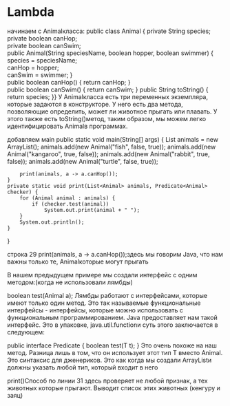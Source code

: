 # Lambda

начинаем с Animalкласса:
public class Animal { 
 private String species;
  private boolean canHop;  
private boolean canSwim;  
public Animal(String speciesName, boolean hopper, boolean swimmer) {   
 species = speciesName;   
 canHop = hopper;    
canSwim = swimmer; 
 }  
 public boolean canHop() { return canHop; }   
public boolean canSwim() { return canSwim; }
   public String toString() { return species; 
}}
У Animalкласса есть три переменных экземпляра, которые задаются в конструкторе. У него есть два метода, позволяющие определить, может ли животное прыгать или плавать.
У этого также есть toString()метод, таким образом, мы можем легко идентифицировать Animalв программах.

добавляем маin
public static void main(String[] args) {
        List<Animal> animals = new ArrayList<Animal>();
            animals.add(new Animal("fish", false, true));
             animals.add(new Animal("kangaroo", true, false));
             animals.add(new Animal("rabbit", true, false));
            animals.add(new Animal("turtle", false, true));


        print(animals, a -> a.canHop());
    }
    private static void print(List<Animal> animals, Predicate<Animal> checker) {
        for (Animal animal : animals) {
            if (checker.test(animal))
                System.out.print(animal + " ");
        }
        System.out.println();
    }
}

строка 29 print(animals, a -> a.canHop());здесь мы говорим Java, что нам важны только те, Animalкоторые могут прыгать

В нашем предыдущем примере мы создали интерфейс с одним методом:(когда не использовали лямбды)

boolean test(Animal a);
Лямбды работают с интерфейсами, которые имеют только один метод. Это так называемые функциональные интерфейсы - интерфейсы,
которые можно использовать с функциональным программированием. Java предоставляет нам такой интерфейс. Это в упаковке, java.util.functionи суть этого заключается в следующем:

public interface Predicate<T> {
  boolean test(T t);
}
Это очень похоже на наш метод. Разница лишь в том, что он использует этот тип T вместо Animal. Это синтаксис для дженериков.
Это как когда мы создали ArrayListи должны указать любой тип, который входит в него

print()Способ по линии 31 здесь проверяет не любой признак, а тех животных которые прыгают. 
Выводит список этих животных (кенгуру и заяц)

